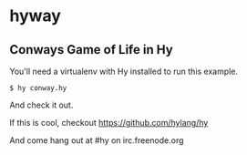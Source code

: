 hyway
=====

Conways Game of Life in Hy
--------------------------

You'll need a virtualenv with Hy installed to run this example.

    $ hy conway.hy

And check it out.

If this is cool, checkout https://github.com/hylang/hy

And come hang out at #hy on irc.freenode.org